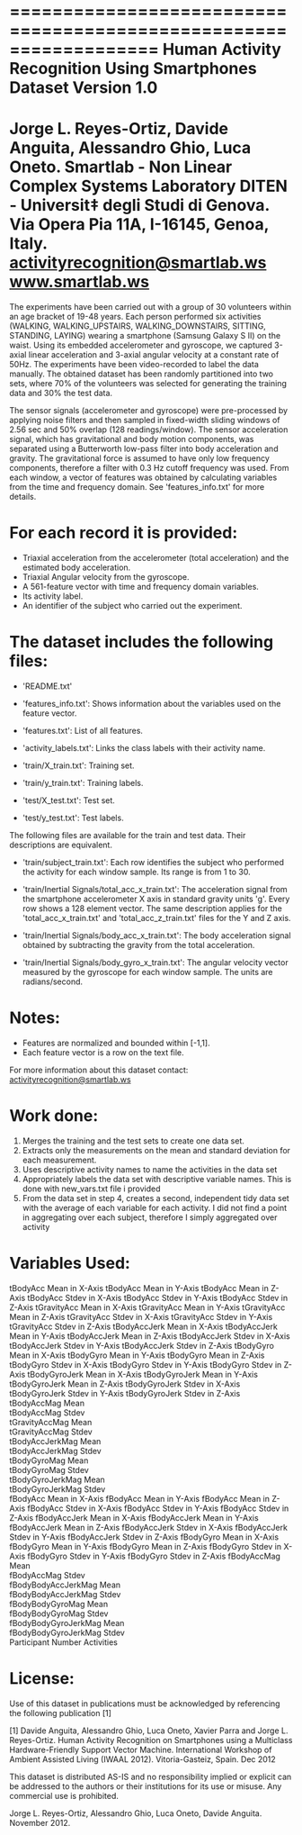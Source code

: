 ==================================================================
Human Activity Recognition Using Smartphones Dataset
Version 1.0
==================================================================
Jorge L. Reyes-Ortiz, Davide Anguita, Alessandro Ghio, Luca Oneto.
Smartlab - Non Linear Complex Systems Laboratory
DITEN - Universit‡ degli Studi di Genova.
Via Opera Pia 11A, I-16145, Genoa, Italy.
activityrecognition@smartlab.ws
www.smartlab.ws
==================================================================

The experiments have been carried out with a group of 30 volunteers within an age bracket of 19-48 years. Each person performed six activities (WALKING, WALKING_UPSTAIRS, WALKING_DOWNSTAIRS, SITTING, STANDING, LAYING) wearing a smartphone (Samsung Galaxy S II) on the waist. Using its embedded accelerometer and gyroscope, we captured 3-axial linear acceleration and 3-axial angular velocity at a constant rate of 50Hz. The experiments have been video-recorded to label the data manually. The obtained dataset has been randomly partitioned into two sets, where 70% of the volunteers was selected for generating the training data and 30% the test data. 

The sensor signals (accelerometer and gyroscope) were pre-processed by applying noise filters and then sampled in fixed-width sliding windows of 2.56 sec and 50% overlap (128 readings/window). The sensor acceleration signal, which has gravitational and body motion components, was separated using a Butterworth low-pass filter into body acceleration and gravity. The gravitational force is assumed to have only low frequency components, therefore a filter with 0.3 Hz cutoff frequency was used. From each window, a vector of features was obtained by calculating variables from the time and frequency domain. See 'features_info.txt' for more details. 

For each record it is provided:
======================================

- Triaxial acceleration from the accelerometer (total acceleration) and the estimated body acceleration.
- Triaxial Angular velocity from the gyroscope. 
- A 561-feature vector with time and frequency domain variables. 
- Its activity label. 
- An identifier of the subject who carried out the experiment.

The dataset includes the following files:
=========================================

- 'README.txt'

- 'features_info.txt': Shows information about the variables used on the feature vector.

- 'features.txt': List of all features.

- 'activity_labels.txt': Links the class labels with their activity name.

- 'train/X_train.txt': Training set.

- 'train/y_train.txt': Training labels.

- 'test/X_test.txt': Test set.

- 'test/y_test.txt': Test labels.

The following files are available for the train and test data. Their descriptions are equivalent. 

- 'train/subject_train.txt': Each row identifies the subject who performed the activity for each window sample. Its range is from 1 to 30. 

- 'train/Inertial Signals/total_acc_x_train.txt': The acceleration signal from the smartphone accelerometer X axis in standard gravity units 'g'. Every row shows a 128 element vector. The same description applies for the 'total_acc_x_train.txt' and 'total_acc_z_train.txt' files for the Y and Z axis. 

- 'train/Inertial Signals/body_acc_x_train.txt': The body acceleration signal obtained by subtracting the gravity from the total acceleration. 

- 'train/Inertial Signals/body_gyro_x_train.txt': The angular velocity vector measured by the gyroscope for each window sample. The units are radians/second. 

Notes: 
======
- Features are normalized and bounded within [-1,1].
- Each feature vector is a row on the text file.

For more information about this dataset contact: activityrecognition@smartlab.ws


Work done: 
======
1) Merges the training and the test sets to create one data set.
2) Extracts only the measurements on the mean and standard deviation for each measurement.
3) Uses descriptive activity names to name the activities in the data set
4) Appropriately labels the data set with descriptive variable names. This is done with new_vars.txt file i provided
5) From the data set in step 4, creates a second, independent tidy data set with the average of each variable for each    activity. I did not find a point in aggregating over each subject, therefore I simply aggregated over activity


Variables Used: 
======
tBodyAcc Mean in X-Axis
tBodyAcc Mean in Y-Axis
tBodyAcc Mean in Z-Axis
tBodyAcc Stdev in X-Axis
tBodyAcc Stdev in Y-Axis
tBodyAcc Stdev in Z-Axis
tGravityAcc Mean in X-Axis
tGravityAcc Mean in Y-Axis
tGravityAcc Mean in Z-Axis
tGravityAcc Stdev in X-Axis
tGravityAcc Stdev in Y-Axis
tGravityAcc Stdev in Z-Axis
tBodyAccJerk Mean in X-Axis
tBodyAccJerk Mean in Y-Axis
tBodyAccJerk Mean in Z-Axis
tBodyAccJerk Stdev in X-Axis
tBodyAccJerk Stdev in Y-Axis
tBodyAccJerk Stdev in Z-Axis
tBodyGyro Mean in X-Axis
tBodyGyro Mean in Y-Axis
tBodyGyro Mean in Z-Axis
tBodyGyro Stdev in X-Axis
tBodyGyro Stdev in Y-Axis
tBodyGyro Stdev in Z-Axis
tBodyGyroJerk Mean in X-Axis
tBodyGyroJerk Mean in Y-Axis
tBodyGyroJerk Mean in Z-Axis
tBodyGyroJerk Stdev in X-Axis
tBodyGyroJerk Stdev in Y-Axis
tBodyGyroJerk Stdev in Z-Axis
tBodyAccMag Mean  
tBodyAccMag Stdev  
tGravityAccMag Mean  
tGravityAccMag Stdev  
tBodyAccJerkMag Mean  
tBodyAccJerkMag Stdev  
tBodyGyroMag Mean  
tBodyGyroMag Stdev  
tBodyGyroJerkMag Mean  
tBodyGyroJerkMag Stdev  
fBodyAcc Mean in X-Axis
fBodyAcc Mean in Y-Axis
fBodyAcc Mean in Z-Axis
fBodyAcc Stdev in X-Axis
fBodyAcc Stdev in Y-Axis
fBodyAcc Stdev in Z-Axis
fBodyAccJerk Mean in X-Axis
fBodyAccJerk Mean in Y-Axis
fBodyAccJerk Mean in Z-Axis
fBodyAccJerk Stdev in X-Axis
fBodyAccJerk Stdev in Y-Axis
fBodyAccJerk Stdev in Z-Axis
fBodyGyro Mean in X-Axis
fBodyGyro Mean in Y-Axis
fBodyGyro Mean in Z-Axis
fBodyGyro Stdev in X-Axis
fBodyGyro Stdev in Y-Axis
fBodyGyro Stdev in Z-Axis
fBodyAccMag Mean  
fBodyAccMag Stdev  
fBodyBodyAccJerkMag Mean  
fBodyBodyAccJerkMag Stdev  
fBodyBodyGyroMag Mean  
fBodyBodyGyroMag Stdev  
fBodyBodyGyroJerkMag Mean  
fBodyBodyGyroJerkMag Stdev  
Participant Number
Activities


License:
========
Use of this dataset in publications must be acknowledged by referencing the following publication [1] 

[1] Davide Anguita, Alessandro Ghio, Luca Oneto, Xavier Parra and Jorge L. Reyes-Ortiz. Human Activity Recognition on Smartphones using a Multiclass Hardware-Friendly Support Vector Machine. International Workshop of Ambient Assisted Living (IWAAL 2012). Vitoria-Gasteiz, Spain. Dec 2012

This dataset is distributed AS-IS and no responsibility implied or explicit can be addressed to the authors or their institutions for its use or misuse. Any commercial use is prohibited.

Jorge L. Reyes-Ortiz, Alessandro Ghio, Luca Oneto, Davide Anguita. November 2012.
